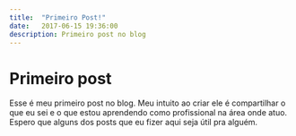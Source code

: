 ```yaml
---
title:  "Primeiro Post!"
date:   2017-06-15 19:36:00
description: Primeiro post no blog
---
```


# Primeiro post

Esse é meu primeiro post no blog. Meu intuito ao criar ele é compartilhar o que eu sei e o que estou aprendendo como profissional na área onde atuo. Espero que alguns dos posts que eu fizer aqui seja útil pra alguém.



